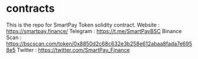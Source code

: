 # contracts
This is the repo for SmartPay Token solidity contract.  Website : https://smartpay.finance/ Telegram : https://t.me/SmartPayBSC Binance Scan : https://bscscan.com/token/0x8850d2c68c632e3b258e612abaa8fada7e6958e5 Twitter : https://twitter.com/SmartPay_Finance
